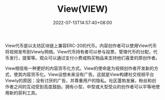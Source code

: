 ﻿---
weight: 
title: "View(VIEW)"
description: "View代币是以太坊区块链上兼容ERC-20的代币"
date: 2022-07-13T14:57:40+08:00
lastmod: 2022-07-13T14:57:40+08:00
draft: false
authors: ["Simon"]
featuredImage: "viewview.webp"
link: "https://view.ly/"
tags: ["数字代币","View(VIEW)"]
categories: ["navigation"]
navigation: ["数字代币"]
lightgallery: true
toc: true
pinned: false
recommend: false
recommend1: false
---
View代币是以太坊区块链上兼容ERC-20的代币。内容创作者可以使用View代币将视频发布到Viewly网络。View代币持有者可以参与投票，管理代币的分配，代币发行，提案等。观众可以通过支付小费或购买物品来支持他们喜爱的原创作者。

View相信有一种更好的内容货币化方式。View的使命是为视频创作者开发新的方式，使其内容货币化。View设想未来没有广告。这就是View构建社交视频平台Viewly的原因：没有讨厌的广告，并尊重用户的隐私。社区蓬勃发展，粉丝和创作者之间的互动受到高度鼓励。拥有小型，中型或大型受众的创作者可以平等地使用新的获利工具。
